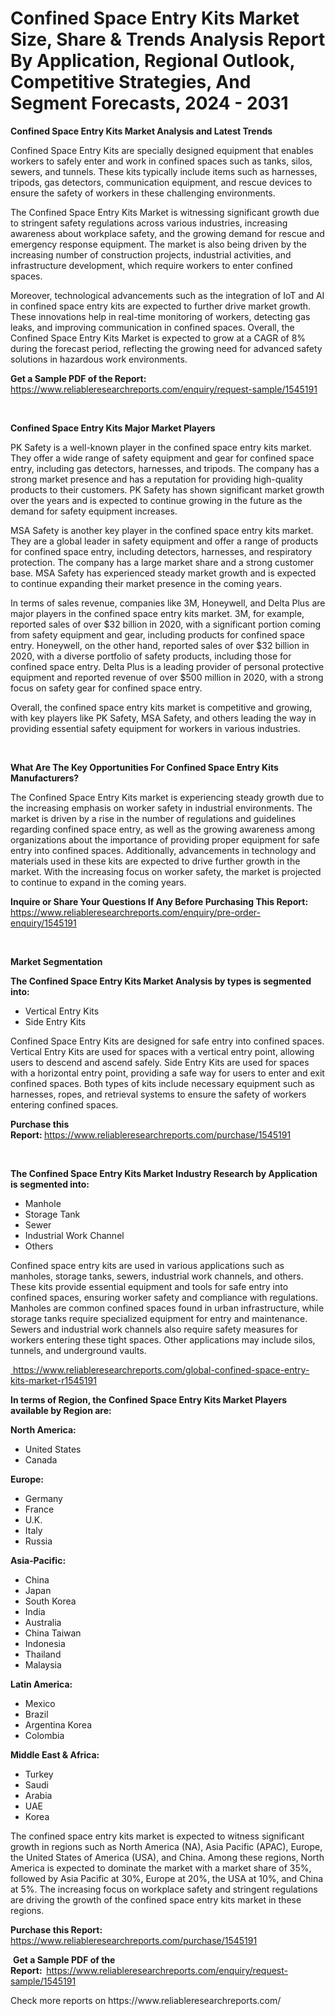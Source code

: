 <p><h1>Confined Space Entry Kits Market Size, Share & Trends Analysis Report By Application, Regional Outlook, Competitive Strategies, And Segment Forecasts, 2024 - 2031</h1></p><p><strong>Confined Space Entry Kits Market Analysis and Latest Trends</strong></p>
<p><p>Confined Space Entry Kits are specially designed equipment that enables workers to safely enter and work in confined spaces such as tanks, silos, sewers, and tunnels. These kits typically include items such as harnesses, tripods, gas detectors, communication equipment, and rescue devices to ensure the safety of workers in these challenging environments.</p><p>The Confined Space Entry Kits Market is witnessing significant growth due to stringent safety regulations across various industries, increasing awareness about workplace safety, and the growing demand for rescue and emergency response equipment. The market is also being driven by the increasing number of construction projects, industrial activities, and infrastructure development, which require workers to enter confined spaces.</p><p>Moreover, technological advancements such as the integration of IoT and AI in confined space entry kits are expected to further drive market growth. These innovations help in real-time monitoring of workers, detecting gas leaks, and improving communication in confined spaces. Overall, the Confined Space Entry Kits Market is expected to grow at a CAGR of 8% during the forecast period, reflecting the growing need for advanced safety solutions in hazardous work environments.</p></p>
<p><strong>Get a Sample PDF of the Report:&nbsp;</strong> <a href="https://www.reliableresearchreports.com/enquiry/request-sample/1545191">https://www.reliableresearchreports.com/enquiry/request-sample/1545191</a></p>
<p>&nbsp;</p>
<p><strong>Confined Space Entry Kits Major Market Players</strong></p>
<p><p>PK Safety is a well-known player in the confined space entry kits market. They offer a wide range of safety equipment and gear for confined space entry, including gas detectors, harnesses, and tripods. The company has a strong market presence and has a reputation for providing high-quality products to their customers. PK Safety has shown significant market growth over the years and is expected to continue growing in the future as the demand for safety equipment increases.</p><p>MSA Safety is another key player in the confined space entry kits market. They are a global leader in safety equipment and offer a range of products for confined space entry, including detectors, harnesses, and respiratory protection. The company has a large market share and a strong customer base. MSA Safety has experienced steady market growth and is expected to continue expanding their market presence in the coming years.</p><p>In terms of sales revenue, companies like 3M, Honeywell, and Delta Plus are major players in the confined space entry kits market. 3M, for example, reported sales of over $32 billion in 2020, with a significant portion coming from safety equipment and gear, including products for confined space entry. Honeywell, on the other hand, reported sales of over $32 billion in 2020, with a diverse portfolio of safety products, including those for confined space entry. Delta Plus is a leading provider of personal protective equipment and reported revenue of over $500 million in 2020, with a strong focus on safety gear for confined space entry.</p><p>Overall, the confined space entry kits market is competitive and growing, with key players like PK Safety, MSA Safety, and others leading the way in providing essential safety equipment for workers in various industries.</p></p>
<p>&nbsp;</p>
<p><strong>What Are The Key Opportunities For Confined Space Entry Kits Manufacturers?</strong></p>
<p><p>The Confined Space Entry Kits market is experiencing steady growth due to the increasing emphasis on worker safety in industrial environments. The market is driven by a rise in the number of regulations and guidelines regarding confined space entry, as well as the growing awareness among organizations about the importance of providing proper equipment for safe entry into confined spaces. Additionally, advancements in technology and materials used in these kits are expected to drive further growth in the market. With the increasing focus on worker safety, the market is projected to continue to expand in the coming years.</p></p>
<p><strong>Inquire or Share Your Questions If Any Before Purchasing This Report:</strong> <a href="https://www.reliableresearchreports.com/enquiry/pre-order-enquiry/1545191">https://www.reliableresearchreports.com/enquiry/pre-order-enquiry/1545191</a></p>
<p>&nbsp;</p>
<p><strong>Market Segmentation</strong></p>
<p><strong>The Confined Space Entry Kits Market Analysis by types is segmented into:</strong></p>
<p><ul><li>Vertical Entry Kits</li><li>Side Entry Kits</li></ul></p>
<p><p>Confined Space Entry Kits are designed for safe entry into confined spaces. Vertical Entry Kits are used for spaces with a vertical entry point, allowing users to descend and ascend safely. Side Entry Kits are used for spaces with a horizontal entry point, providing a safe way for users to enter and exit confined spaces. Both types of kits include necessary equipment such as harnesses, ropes, and retrieval systems to ensure the safety of workers entering confined spaces.</p></p>
<p><strong>Purchase this Report:&nbsp;</strong><a href="https://www.reliableresearchreports.com/purchase/1545191">https://www.reliableresearchreports.com/purchase/1545191</a></p>
<p>&nbsp;</p>
<p><strong>The Confined Space Entry Kits Market Industry Research by Application is segmented into:</strong></p>
<p><ul><li>Manhole</li><li>Storage Tank</li><li>Sewer</li><li>Industrial Work Channel</li><li>Others</li></ul></p>
<p><p>Confined space entry kits are used in various applications such as manholes, storage tanks, sewers, industrial work channels, and others. These kits provide essential equipment and tools for safe entry into confined spaces, ensuring worker safety and compliance with regulations. Manholes are common confined spaces found in urban infrastructure, while storage tanks require specialized equipment for entry and maintenance. Sewers and industrial work channels also require safety measures for workers entering these tight spaces. Other applications may include silos, tunnels, and underground vaults.</p></p>
<p><a href="https://www.reliableresearchreports.com/global-confined-space-entry-kits-market-r1545191">&nbsp;https://www.reliableresearchreports.com/global-confined-space-entry-kits-market-r1545191</a></p>
<p><strong>In terms of Region, the Confined Space Entry Kits Market Players available by Region are:</strong></p>
<p>
    <p> <strong> North America: </strong>
        <ul>
            <li>United States</li>
            <li>Canada</li>
        </ul>
        </p> 
    <p> <strong> Europe: </strong>
        <ul>
            <li>Germany</li>
            <li>France</li>
            <li>U.K.</li>
            <li>Italy</li>
            <li>Russia</li>
        </ul>
        </p> 
    <p> <strong> Asia-Pacific: </strong>
        <ul>
            <li>China</li>
            <li>Japan</li>
            <li>South Korea</li>
            <li>India</li>
            <li>Australia</li>
            <li>China Taiwan</li>
            <li>Indonesia</li>
            <li>Thailand</li>
            <li>Malaysia</li>
        </ul>
        </p> 
    <p> <strong> Latin America: </strong>
        <ul>
            <li>Mexico</li>
            <li>Brazil</li>
            <li>Argentina Korea</li>
            <li>Colombia</li>
        </ul>
        </p> 
    <p> <strong> Middle East & Africa: </strong>
        <ul>
            <li>Turkey</li>
            <li>Saudi</li>
            <li>Arabia</li>
            <li>UAE</li>
            <li>Korea</li>
        </ul>
    </p>
    </p>
<p><p>The confined space entry kits market is expected to witness significant growth in regions such as North America (NA), Asia Pacific (APAC), Europe, the United States of America (USA), and China. Among these regions, North America is expected to dominate the market with a market share of 35%, followed by Asia Pacific at 30%, Europe at 20%, the USA at 10%, and China at 5%. The increasing focus on workplace safety and stringent regulations are driving the growth of the confined space entry kits market in these regions.</p></p>
<p><strong>Purchase this Report: </strong><a href="https://www.reliableresearchreports.com/purchase/1545191">https://www.reliableresearchreports.com/purchase/1545191</a></p>
<p>&nbsp;<strong>Get a Sample PDF of the Report:&nbsp;&nbsp;</strong><a href="https://www.reliableresearchreports.com/enquiry/request-sample/1545191">https://www.reliableresearchreports.com/enquiry/request-sample/1545191</a></p>
<p><strong></strong></p>
<p>Check more reports on https://www.reliableresearchreports.com/</p>